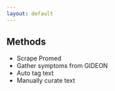 ```yaml
---
layout: default
---
```


## Methods

* Scrape Promed
* Gather symptoms from GIDEON
* Auto tag text
* Manually curate text